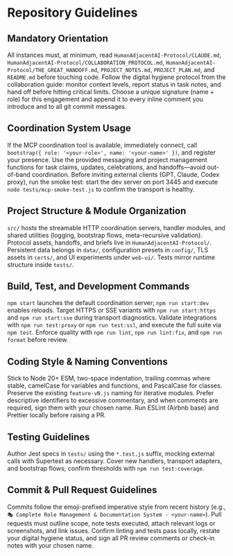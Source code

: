# Repository Guidelines

## Mandatory Orientation
All instances must, at minimum, read `HumanAdjacentAI-Protocol/CLAUDE.md`, `HumanAdjacentAI-Protocol/COLLABORATION_PROTOCOL.md`, `HumanAdjacentAI-Protocol/THE_GREAT_HANDOFF.md`, `PROJECT_NOTES.md`, `PROJECT_PLAN.md`, and `README.md` before touching code. Follow the digital hygiene protocol from the collaboration guide: monitor context levels, report status in task notes, and hand off before hitting critical limits. Choose a unique signature (name + role) for this engagement and append it to every inline comment you introduce and to all git commit messages.

## Coordination System Usage
If the MCP coordination tool is available, immediately connect, call `bootstrap({ role: '<your-role>', name: '<your-name>' })`, and register your presence. Use the provided messaging and project management functions for task claims, updates, celebrations, and handoffs—avoid out-of-band coordination. Before inviting external clients (GPT, Claude, Codex proxy), run the smoke test: start the dev server on port 3445 and execute `node tests/mcp-smoke-test.js` to confirm the transport is healthy.

## Project Structure & Module Organization
`src/` hosts the streamable HTTP coordination servers, handler modules, and shared utilities (logging, bootstrap flows, meta-recursive validation). Protocol assets, handoffs, and briefs live in `HumanAdjacentAI-Protocol/`. Persistent data belongs in `data/`, configuration presets in `config/`, TLS assets in `certs/`, and UI experiments under `web-ui/`. Tests mirror runtime structure inside `tests/`.

## Build, Test, and Development Commands
`npm start` launches the default coordination server; `npm run start:dev` enables reloads. Target HTTPS or SSE variants with `npm run start:https` and `npm run start:sse` during transport diagnostics. Validate integrations with `npm run test:proxy` or `npm run test:ssl`, and execute the full suite via `npm test`. Enforce quality with `npm run lint`, `npm run lint:fix`, and `npm run format` before review.

## Coding Style & Naming Conventions
Stick to Node 20+ ESM, two-space indentation, trailing commas where stable, camelCase for variables and functions, and PascalCase for classes. Preserve the existing `feature-vN.js` naming for iterative modules. Prefer descriptive identifiers to excessive commentary, and when comments are required, sign them with your chosen name. Run ESLint (Airbnb base) and Prettier locally before raising a PR.

## Testing Guidelines
Author Jest specs in `tests/` using the `*.test.js` suffix, mocking external calls with Supertest as necessary. Cover new handlers, transport adapters, and bootstrap flows; confirm thresholds with `npm run test:coverage`.

## Commit & Pull Request Guidelines
Commits follow the emoji-prefixed imperative style from recent history (e.g., `🎭 Complete Role Management & Documentation System - <your-name>`). Pull requests must outline scope, note tests executed, attach relevant logs or screenshots, and link issues. Confirm linting and tests pass locally, restate your digital hygiene status, and sign all PR review comments or check-in notes with your chosen name.
